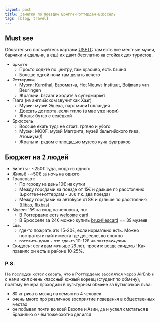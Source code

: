 ```yaml
---
layout: post
title: Заметки по поездке Брюгге-Роттердам-Брюссель
tags: [blog, travel]
---
```


## Must see
Обязательно пользуйтесь картами [USE IT](https://www.use-it.travel/home): там есть все местные музеи, барчики и едальни, а ещё их дают бесплатно на стойках для туристов.
- Брюгге
  - Просто ходите по центру, там красиво, есть башня
  - Больше одной ночи там делать нечего
- Роттердам
    - Музеи: Kunsthal, Евроматча, Het Nieuwe Instituut, Boijmans van Beuningen
    - Жральни: bazaar и ходите в супермаркет
- Гаага (на английском звучит как Хааг)
    - Музеи: музей Эшера, парк мини Голландия
    - Доехать до порта, если тепло (в мае уже норм)
    - Жрать: бутер с селёдкой
- Брюссель
    - Вообще ехать туда не стоит: грязно и убого
    - Музеи: MOOF, музей Маггрита, музей бельгийского пива, Атомиум(!)
    - Жральни: рядом с площадью музеев куча фудтраков

## Бюджет на 2 людей

- Билеты - ~250€ туда, сюда на одного
- Жильё - ~50€ за ночь на одного
- Транспорт:
  - По городу на день 10€ на сутки
  - Между городами на поезде от 15€ и дальше по расстоянию (Брюгге<->Роттердам - 30€ т.к. два поезда)
  - Между городами на автобусе от 8€ и дальше по расстоянию ([flibco](https://www.flibco.com/en), [flixbus](https://www.flixbus.ru/))
- Музеи: 15€ за вход на человека, но:
  - В Роттердаме есть [welcome card](https://www.rotterdamwelcomecard.com/en/alle-kortingen.html)
  - В Брюсселе за 24€ можно купить [bruxellescard](https://visit.brussels/en/lists/brussels-card-museums) == 39 музеев
- Еда:
  - где-то пожрать это 15-20€, если нормально есть. Можно постратся и найти места где дешевле, но сложно
  - готовить дома - это где-то 10-12€ на завтрак+ужин
- Скидосы: если вам меньше 26 лет, просите везде скидосы! Как правило он есть в районе 10-25%.


### P.S.
На последок хотел сказать, что в Роттердаме заселялся через AirBnb и с нами жил очень классный южный кореец (студент по обмену), поэтому вечера проходили в культурном обмене за бутылочкой пива:
- 80 кг риса в месяц на семью из 4 человек
- очень много про различное восприятие поведения в общественных местах
- он побывал почти во всей Европе и Азии, да и успел смотаться в Бразилию о чём тоже охотно делился
